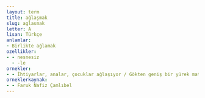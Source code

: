 ```yaml
---
layout: term
title: ağlaşmak
slug: aglasmak
letter: A
lisan: Türkçe
anlamlar:
- Birlikte ağlamak
ozellikler:
- - nesnesiz
  - -le
ornekler:
- - İhtiyarlar, analar, çocuklar ağlaşıyor / Gökten geniş bir yürek matemimi taşıyor
orneklerkaynak:
- - Faruk Nafiz Çamlıbel
---
```

